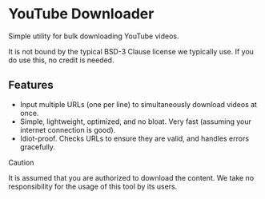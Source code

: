 
# YouTube Downloader

Simple utility for bulk downloading YouTube videos.

It is not bound by the typical BSD-3 Clause license we typically use. If you do use this, no credit is needed.

## Features

- Input multiple URLs (one per line) to simultaneously download videos at once.
- Simple, lightweight, optimized, and no bloat. Very fast (assuming your internet connection is good).
- Idiot-proof. Checks URLs to ensure they are valid, and handles errors gracefully.

> [!CAUTION]
> It is assumed that you are authorized to download the content. We take no responsibility for the usage of this tool by its users.
